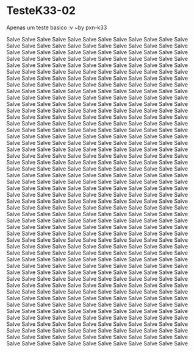 # TesteK33-02
Apenas um teste basico :v ~by pxn-k33

Salve Salve Salve Salve Salve Salve Salve Salve Salve Salve Salve Salve Salve Salve Salve Salve Salve Salve Salve Salve Salve Salve Salve Salve Salve Salve Salve Salve Salve Salve Salve Salve Salve Salve Salve Salve Salve Salve Salve Salve Salve Salve Salve Salve Salve Salve Salve Salve Salve Salve Salve Salve Salve Salve Salve Salve Salve Salve Salve Salve Salve Salve Salve Salve Salve Salve Salve Salve Salve Salve Salve Salve Salve Salve Salve Salve Salve Salve Salve Salve Salve Salve Salve Salve Salve Salve Salve Salve Salve Salve Salve Salve Salve Salve Salve Salve Salve Salve Salve Salve Salve Salve Salve Salve Salve Salve Salve Salve Salve Salve Salve Salve Salve Salve Salve Salve Salve Salve Salve Salve Salve Salve Salve Salve Salve Salve Salve Salve Salve Salve Salve Salve Salve Salve Salve Salve Salve Salve Salve Salve Salve Salve Salve Salve
Salve Salve Salve Salve Salve Salve Salve Salve Salve Salve Salve Salve Salve Salve Salve Salve Salve Salve Salve Salve Salve Salve Salve Salve Salve Salve Salve Salve Salve Salve Salve Salve Salve Salve Salve Salve Salve Salve Salve Salve Salve Salve Salve Salve Salve Salve Salve Salve Salve Salve Salve Salve Salve Salve Salve Salve Salve Salve Salve Salve Salve Salve Salve Salve Salve Salve Salve Salve Salve Salve Salve Salve Salve Salve Salve Salve Salve Salve Salve Salve Salve Salve Salve Salve Salve Salve Salve Salve Salve Salve Salve Salve Salve Salve Salve Salve Salve Salve Salve Salve Salve Salve Salve Salve Salve Salve Salve Salve Salve Salve Salve Salve Salve Salve Salve Salve Salve Salve Salve Salve Salve Salve Salve Salve Salve Salve Salve Salve Salve Salve Salve Salve Salve Salve Salve Salve Salve Salve Salve Salve Salve Salve Salve Salve
Salve Salve Salve Salve Salve Salve Salve Salve Salve Salve Salve Salve Salve Salve Salve Salve Salve Salve Salve Salve Salve Salve Salve Salve Salve Salve Salve Salve Salve Salve Salve Salve Salve Salve Salve Salve Salve Salve Salve Salve Salve Salve Salve Salve Salve Salve Salve Salve Salve Salve Salve Salve Salve Salve Salve Salve Salve Salve Salve Salve Salve Salve Salve Salve Salve Salve Salve Salve Salve Salve Salve Salve Salve Salve Salve Salve Salve Salve Salve Salve Salve Salve Salve Salve Salve Salve Salve Salve Salve Salve Salve Salve Salve Salve Salve Salve Salve Salve Salve Salve Salve Salve Salve Salve Salve Salve Salve Salve Salve Salve Salve Salve Salve Salve Salve Salve Salve Salve Salve Salve Salve Salve Salve Salve Salve Salve Salve Salve Salve Salve Salve Salve Salve Salve Salve Salve Salve Salve Salve Salve Salve Salve Salve Salve
Salve Salve Salve Salve Salve Salve Salve Salve Salve Salve Salve Salve Salve Salve Salve Salve Salve Salve Salve Salve Salve Salve Salve Salve Salve Salve Salve Salve Salve Salve Salve Salve Salve Salve Salve Salve Salve Salve Salve Salve Salve Salve Salve Salve Salve Salve Salve Salve Salve Salve Salve Salve Salve Salve Salve Salve Salve Salve Salve Salve Salve Salve Salve Salve Salve Salve Salve Salve Salve Salve Salve Salve Salve Salve Salve Salve Salve Salve Salve Salve Salve Salve Salve Salve Salve Salve Salve Salve Salve Salve Salve Salve Salve Salve Salve Salve Salve Salve Salve Salve Salve Salve Salve Salve Salve Salve Salve Salve Salve Salve Salve Salve Salve Salve Salve Salve Salve Salve Salve Salve Salve Salve Salve Salve Salve Salve Salve Salve Salve Salve Salve Salve Salve Salve Salve Salve Salve Salve Salve Salve Salve Salve Salve Salve

